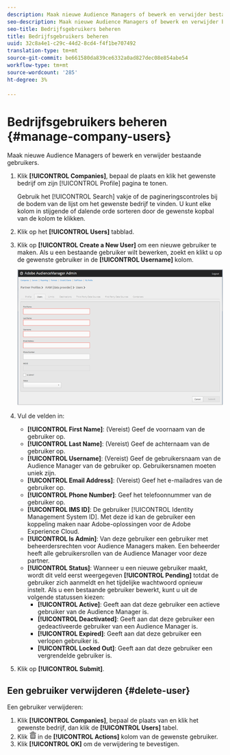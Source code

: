 ```yaml
---
description: Maak nieuwe Audience Managers of bewerk en verwijder bestaande gebruikers.
seo-description: Maak nieuwe Audience Managers of bewerk en verwijder bestaande gebruikers.
seo-title: Bedrijfsgebruikers beheren
title: Bedrijfsgebruikers beheren
uuid: 32c8a4e1-c29c-44d2-8cd4-f4f1be707492
translation-type: tm+mt
source-git-commit: be661580da839ce6332a0ad827dec08e854abe54
workflow-type: tm+mt
source-wordcount: '285'
ht-degree: 3%

---
```



# Bedrijfsgebruikers beheren {#manage-company-users}

Maak nieuwe Audience Managers of bewerk en verwijder bestaande gebruikers.

<!-- t_manage_company_users.xml -->

1. Klik **[!UICONTROL Companies]**, bepaal de plaats en klik het gewenste bedrijf om zijn [!UICONTROL Profile] pagina te tonen.

   Gebruik het [!UICONTROL Search] vakje of de pagineringscontroles bij de bodem van de lijst om het gewenste bedrijf te vinden. U kunt elke kolom in stijgende of dalende orde sorteren door de gewenste kopbal van de kolom te klikken.
1. Klik op het **[!UICONTROL Users]** tabblad.
1. Klik op **[!UICONTROL Create a New User]** om een nieuwe gebruiker te maken. Als u een bestaande gebruiker wilt bewerken, zoekt en klikt u op de gewenste gebruiker in de **[!UICONTROL Username]** kolom.

   ![](assets/users.png)

1. Vul de velden in:

   * **[!UICONTROL First Name]**: (Vereist) Geef de voornaam van de gebruiker op.
   * **[!UICONTROL Last Name]**: (Vereist) Geef de achternaam van de gebruiker op.
   * **[!UICONTROL Username]**: (Vereist) Geef de gebruikersnaam van de Audience Manager van de gebruiker op. Gebruikersnamen moeten uniek zijn.
   * **[!UICONTROL Email Address]**: (Vereist) Geef het e-mailadres van de gebruiker op.
   * **[!UICONTROL Phone Number]**: Geef het telefoonnummer van de gebruiker op.
   * **[!UICONTROL IMS ID]**: De gebruiker [!UICONTROL Identity Management System ID]. Met deze id kan de gebruiker een koppeling maken naar Adobe-oplossingen voor de Adobe Experience Cloud.
   * **[!UICONTROL Is Admin]**: Van deze gebruiker een gebruiker met beheerdersrechten voor Audience Managers maken. Een beheerder heeft alle gebruikersrollen van de Audience Manager voor deze partner.
   * **[!UICONTROL Status]**: Wanneer u een nieuwe gebruiker maakt, wordt dit veld eerst weergegeven **[!UICONTROL Pending]** totdat de gebruiker zich aanmeldt en het tijdelijke wachtwoord opnieuw instelt. Als u een bestaande gebruiker bewerkt, kunt u uit de volgende statussen kiezen:
      * **[!UICONTROL Active]**: Geeft aan dat deze gebruiker een actieve gebruiker van de Audience Manager is.
      * **[!UICONTROL Deactivated]**: Geeft aan dat deze gebruiker een gedeactiveerde gebruiker van een Audience Manager is.
      * **[!UICONTROL Expired]**: Geeft aan dat deze gebruiker een verlopen gebruiker is.
      * **[!UICONTROL Locked Out]**: Geeft aan dat deze gebruiker een vergrendelde gebruiker is.

1. Klik op **[!UICONTROL Submit]**.

## Een gebruiker verwijderen {#delete-user}

Een gebruiker verwijderen:

1. Klik **[!UICONTROL Companies]**, bepaal de plaats van en klik het gewenste bedrijf, dan klik de **[!UICONTROL Users]** tabel.
1. Klik ![](assets/icon_delete.png) in de **[!UICONTROL Actions]** kolom van de gewenste gebruiker.
1. Klik **[!UICONTROL OK]** om de verwijdering te bevestigen.